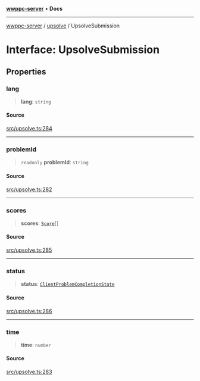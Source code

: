 [**wwppc-server**](../../README.md) • **Docs**

***

[wwppc-server](../../modules.md) / [upsolve](../README.md) / UpsolveSubmission

# Interface: UpsolveSubmission

## Properties

### lang

> **lang**: `string`

#### Source

[src/upsolve.ts:284](https://github.com/WWPPC/WWPPC-server/blob/ad5cd9fce3d5cf381927c08c4923fceefb2a5362/src/upsolve.ts#L284)

***

### problemId

> `readonly` **problemId**: `string`

#### Source

[src/upsolve.ts:282](https://github.com/WWPPC/WWPPC-server/blob/ad5cd9fce3d5cf381927c08c4923fceefb2a5362/src/upsolve.ts#L282)

***

### scores

> **scores**: [`Score`](../../database/interfaces/Score.md)[]

#### Source

[src/upsolve.ts:285](https://github.com/WWPPC/WWPPC-server/blob/ad5cd9fce3d5cf381927c08c4923fceefb2a5362/src/upsolve.ts#L285)

***

### status

> **status**: [`ClientProblemCompletionState`](../../contest/enumerations/ClientProblemCompletionState.md)

#### Source

[src/upsolve.ts:286](https://github.com/WWPPC/WWPPC-server/blob/ad5cd9fce3d5cf381927c08c4923fceefb2a5362/src/upsolve.ts#L286)

***

### time

> **time**: `number`

#### Source

[src/upsolve.ts:283](https://github.com/WWPPC/WWPPC-server/blob/ad5cd9fce3d5cf381927c08c4923fceefb2a5362/src/upsolve.ts#L283)
